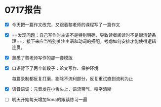 # 0717报告

-   [x] 今天把一篇作文改完，又跟着黎老师的课程写了一篇作文

-   [x] ==发现问题：自己写作时主语不是特别明确，导致读者阅读时不是很清楚条理==，接下来应当特别关注主语和动词的搭配，考虑如何安排才能使得逻辑连贯。

-   [x] 熟悉了黎老师写作的那一套模版

-   [x] 口语背下了两个新段子：论文写作、保护环境

    每篇录制都反复打磨，剔除不流利部分，反复重试直到流利为止

-   [x] 语音语调：元音发在小舌头上，语流带气，咬字清晰

-   [ ] 明天开始每天增加fiona的跟读练习一遍